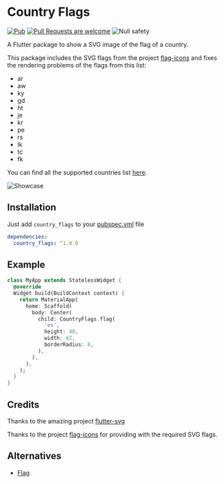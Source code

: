 # Country Flags
[![Pub](https://img.shields.io/pub/v/country_flags.svg)](https://pub.dev/packages/country_flags)
[![Pull Requests are welcome](https://img.shields.io/badge/license-MIT-blue)](https://github.com/arturograu/country_flags/blob/master/LICENSE)
![Null safety](https://img.shields.io/badge/null%20safety-true-brightgreen)

A Flutter package to show a SVG image of the flag of a country.

This package includes the SVG flags from the project [flag-icons](https://github.com/lipis/flag-icons) and fixes
the rendering problems of the flags from this list:
- ar
- aw
- ky
- gd
- ht
- je
- kr
- pe
- rs
- lk
- tc
- fk

You can find all the supported countries list [here](https://www.iban.com/country-codes).

![Showcase](https://i.imgur.com/eWDNlgA.gif)

## Installation

Just add `country_flags` to your [pubspec.yml](https://flutter.io/using-packages/) file

```yml
dependencies:
  country_flags: ^1.0.0
```

## Example

```dart
class MyApp extends StatelessWidget {
  @override
  Widget build(BuildContext context) {
    return MaterialApp(
      home: Scaffold(
        body: Center(
          child: CountryFlags.flag(
            'es',
            height: 48,
            width: 62,
            borderRadius: 8,
          ),
        ),
      ),
    );
  }
}
```

## Credits

Thanks to the amazing project [flutter-svg](https://github.com/dnfield/flutter_svg)

Thanks to the project [flag-icons](https://github.com/lipis/flag-icons) for providing with the required SVG flags.


## Alternatives

- [Flag](https://github.com/LunaGao/flag_flutter)
